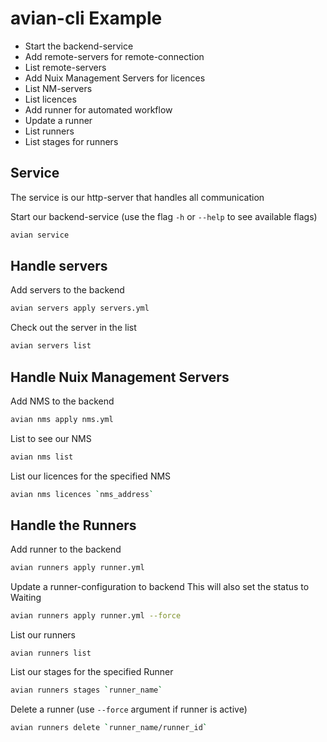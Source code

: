 # avian-cli Example

* Start the backend-service
* Add remote-servers for remote-connection
* List remote-servers
* Add Nuix Management Servers for licences
* List NM-servers
* List licences
* Add runner for automated workflow
* Update a runner
* List runners
* List stages for runners

## Service

The service is our http-server that handles all communication

Start our backend-service (use the flag `-h` or `--help` to see available flags)
```bash
avian service
```

## Handle servers

Add servers to the backend
```bash
avian servers apply servers.yml
```

Check out the server in the list
```bash
avian servers list
```

## Handle Nuix Management Servers

Add NMS to the backend
```bash
avian nms apply nms.yml
```

List to see our NMS
```bash
avian nms list
```

List our licences for the specified NMS
```bash
avian nms licences `nms_address`
```

## Handle the Runners

Add runner to the backend
```bash
avian runners apply runner.yml
```

Update a runner-configuration to backend
This will also set the status to Waiting
```bash
avian runners apply runner.yml --force
```

List our runners
```
avian runners list
```

List our stages for the specified Runner
```bash
avian runners stages `runner_name`
```

Delete a runner (use `--force` argument if runner is active)
```bash
avian runners delete `runner_name/runner_id`
```
